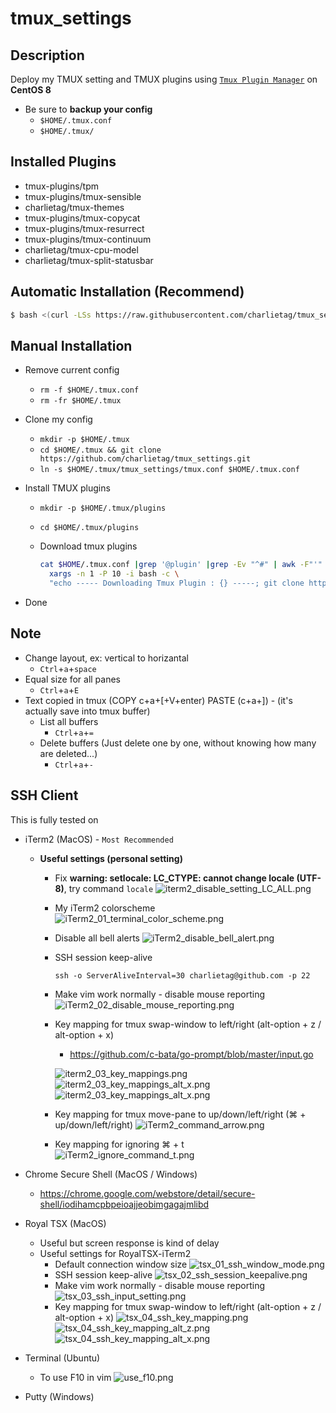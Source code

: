 # tmux_settings

## Description

Deploy my TMUX setting and TMUX plugins using [``Tmux Plugin Manager``](https://github.com/tmux-plugins/tpm) on **CentOS 8**

* Be sure to **backup your config**
  * `$HOME/.tmux.conf`
  * `$HOME/.tmux/`

## Installed Plugins

* tmux-plugins/tpm
* tmux-plugins/tmux-sensible
* charlietag/tmux-themes
* tmux-plugins/tmux-copycat
* tmux-plugins/tmux-resurrect
* tmux-plugins/tmux-continuum
* charlietag/tmux-cpu-model
* charlietag/tmux-split-statusbar

## Automatic Installation (Recommend)

```bash
$ bash <(curl -LSs https://raw.githubusercontent.com/charlietag/tmux_settings/master/utils/install.sh)
```

## Manual Installation

* Remove current config
  * `rm -f $HOME/.tmux.conf`
  * `rm -fr $HOME/.tmux`

* Clone my config
  * `mkdir -p $HOME/.tmux`
  * `cd $HOME/.tmux && git clone https://github.com/charlietag/tmux_settings.git`
  * `ln -s $HOME/.tmux/tmux_settings/tmux.conf $HOME/.tmux.conf`

* Install TMUX plugins
  * `mkdir -p $HOME/.tmux/plugins`
  * `cd $HOME/.tmux/plugins`
  * Download tmux plugins

    ```bash
    cat $HOME/.tmux.conf |grep '@plugin' |grep -Ev "^#" | awk -F"'" '{print $2}' | \
      xargs -n 1 -P 10 -i bash -c \
      "echo ----- Downloading Tmux Plugin : {} -----; git clone https://github.com/{}.git; echo "
    ```

* Done

## Note

* Change layout, ex: vertical to horizantal
  * `Ctrl`+`a`+`space`
* Equal size for all panes
  * `Ctrl`+`a`+`E`
* Text copied in tmux (COPY c+a+[+V+enter) PASTE (c+a+]) - (it's actually save into tmux buffer)
  * List all buffers
    * `Ctrl`+`a`+`=`
  * Delete buffers (Just delete one by one, without knowing how many are deleted...)
    * `Ctrl`+`a`+`-`

## SSH Client

This is fully tested on

* iTerm2 (MacOS) - `Most Recommended`
  * **Useful settings (personal setting)**
    * Fix **warning: setlocale: LC_CTYPE: cannot change locale (UTF-8)**, try command `locale`
      ![iterm2_disable_setting_LC_ALL.png](https://raw.githubusercontent.com/charlietag/github_share_folder/master/doc_images/tmux_settings/iTerm2/iterm2_disable_setting_LC_ALL.png)

    * My iTerm2 colorscheme
      ![iTerm2_01_terminal_color_scheme.png](https://raw.githubusercontent.com/charlietag/github_share_folder/master/doc_images/tmux_settings/iTerm2/iTerm2_01_terminal_color_scheme.png)

    * Disable all bell alerts
      ![iTerm2_disable_bell_alert.png](https://raw.githubusercontent.com/charlietag/github_share_folder/master/doc_images/tmux_settings/iTerm2/iTerm2_disable_bell_alert.png)

    * SSH session keep-alive

      `ssh -o ServerAliveInterval=30 charlietag@github.com -p 22`

    * Make vim work normally - disable mouse reporting
      ![iTerm2_02_disable_mouse_reporting.png](https://raw.githubusercontent.com/charlietag/github_share_folder/master/doc_images/tmux_settings/iTerm2/iTerm2_02_disable_mouse_reporting.png)
    * Key mapping for tmux swap-window to left/right (alt-option + z / alt-option + x)
      * https://github.com/c-bata/go-prompt/blob/master/input.go

      ![iterm2_03_key_mappings.png](https://raw.githubusercontent.com/charlietag/github_share_folder/master/doc_images/tmux_settings/iTerm2/iterm2_03_key_mappings.png)
      ![iterm2_03_key_mappings_alt_x.png](https://raw.githubusercontent.com/charlietag/github_share_folder/master/doc_images/tmux_settings/iTerm2/iterm2_03_key_mappings_alt_z.png)
      ![iterm2_03_key_mappings_alt_x.png](https://raw.githubusercontent.com/charlietag/github_share_folder/master/doc_images/tmux_settings/iTerm2/iterm2_03_key_mappings_alt_x.png)

    * Key mapping for tmux move-pane to up/down/left/right (⌘ + up/down/left/right)
      ![iTerm2_command_arrow.png](https://raw.githubusercontent.com/charlietag/github_share_folder/master/doc_images/tmux_settings/iTerm2/iTerm2_command_arrow.png)

    * Key mapping for ignoring ⌘ + t
      ![iTerm2_ignore_command_t.png](https://raw.githubusercontent.com/charlietag/github_share_folder/master/doc_images/tmux_settings/iTerm2/iTerm2_ignore_command_t.png)


* Chrome Secure Shell (MacOS / Windows)
  * https://chrome.google.com/webstore/detail/secure-shell/iodihamcpbpeioajjeobimgagajmlibd

* Royal TSX (MacOS)
  * Useful but screen response is kind of delay
  * Useful settings for RoyalTSX-iTerm2
    * Default connection window size
      ![tsx_01_ssh_window_mode.png](https://raw.githubusercontent.com/charlietag/github_share_folder/master/doc_images/tmux_settings/iTerm2/tsx_01_ssh_window_mode.png)
    * SSH session keep-alive
      ![tsx_02_ssh_session_keepalive.png](https://raw.githubusercontent.com/charlietag/github_share_folder/master/doc_images/tmux_settings/iTerm2/tsx_02_ssh_session_keepalive.png)
    * Make vim work normally - disable mouse reporting
      ![tsx_03_ssh_input_setting.png](https://raw.githubusercontent.com/charlietag/github_share_folder/master/doc_images/tmux_settings/iTerm2/tsx_03_ssh_input_setting.png)
    * Key mapping for tmux swap-window to left/right (alt-option + z / alt-option + x)
      ![tsx_04_ssh_key_mapping.png](https://raw.githubusercontent.com/charlietag/github_share_folder/master/doc_images/tmux_settings/iTerm2/tsx_04_ssh_key_mapping.png)
      ![tsx_04_ssh_key_mapping_alt_z.png](https://raw.githubusercontent.com/charlietag/github_share_folder/master/doc_images/tmux_settings/iTerm2/tsx_04_ssh_key_mapping_alt_z.png)
      ![tsx_04_ssh_key_mapping_alt_x.png](https://raw.githubusercontent.com/charlietag/github_share_folder/master/doc_images/tmux_settings/iTerm2/tsx_04_ssh_key_mapping_alt_x.png)

* Terminal (Ubuntu)
  * To use F10 in vim
    ![use_f10.png](https://raw.githubusercontent.com/charlietag/github_share_folder/master/doc_images/tmux_settings/ubuntu/use_f10.png)

* Putty (Windows)

